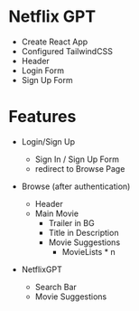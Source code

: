 # Netflix GPT

- Create React App
- Configured TailwindCSS
- Header
- Login Form
- Sign Up Form

# Features
- Login/Sign Up
    - Sign In / Sign Up Form
    - redirect to Browse Page
- Browse (after authentication)
    - Header
    - Main Movie
        - Trailer in BG
        - Title in Description
        - Movie Suggestions
            - MovieLists * n

- NetflixGPT
    - Search Bar
    - Movie Suggestions